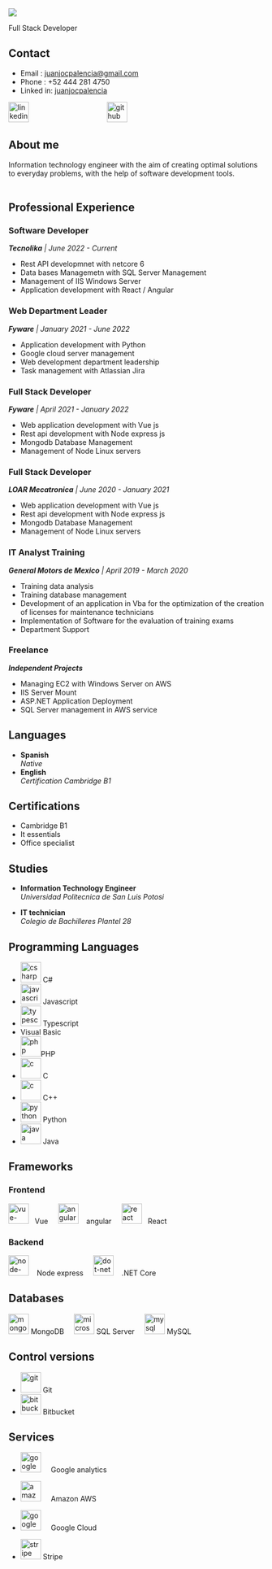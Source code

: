 <link rel="stylesheet" href="./styles.css">
<img src="./source/Juan José Cuevas Palencia.gif"/>
<p class="align-center" >Full Stack Developer </p> 

## Contact

- Email : juanjocpalencia@gmail.com
- Phone : +52 444 281 4750
- Linked in: [juanjocpalencia](http://linkedin.com/in/Juanjocpalencia)

[<img src='https://cdn.jsdelivr.net/npm/simple-icons@3.0.1/icons/linkedin.svg' alt='linkedin' height='40'>](http://linkedin.com/in/Juanjocpalencia) &nbsp;&nbsp;&nbsp;&nbsp;&nbsp;&nbsp;&nbsp;&nbsp;&nbsp;&nbsp;&nbsp;&nbsp;&nbsp;&nbsp;&nbsp;&nbsp;&nbsp;&nbsp;&nbsp;&nbsp;&nbsp;&nbsp;&nbsp;&nbsp;&nbsp;&nbsp;&nbsp;&nbsp;&nbsp;&nbsp;&nbsp;&nbsp;&nbsp;&nbsp;&nbsp;&nbsp;&nbsp;&nbsp;[<img src='https://cdn.jsdelivr.net/npm/simple-icons@3.0.1/icons/github.svg' alt='github' height='40' class="social-logo">](https://github.com/juanjocpalencia) &nbsp;&nbsp;&nbsp;&nbsp;&nbsp;&nbsp;&nbsp;&nbsp;&nbsp;&nbsp;&nbsp;&nbsp;&nbsp;&nbsp;&nbsp;&nbsp;&nbsp;&nbsp;&nbsp;&nbsp;&nbsp;&nbsp;&nbsp;&nbsp;&nbsp;&nbsp;&nbsp;&nbsp;&nbsp;&nbsp;&nbsp;&nbsp;&nbsp;&nbsp;&nbsp;&nbsp;&nbsp;&nbsp;  



## About me 
Information technology engineer with the aim of creating optimal solutions to everyday problems, with the help of software development tools.
<br>
<br>




## Professional Experience


### <strong>Software Developer</strong> 
*<strong>Tecnolika</strong> | June 2022 - Current*
- Rest API developmnet with netcore 6 
- Data bases Managemetn with SQL Server Management
- Management of IIS Windows Server 
- Application development with React / Angular


### <strong>Web Department Leader</strong> 
*<strong>Fyware</strong> | January 2021 -  June 2022*
- Application development with Python
- Google cloud server management
- Web development department leadership
- Task management with Atlassian Jira



### <strong>Full Stack Developer</strong>
*<strong>Fyware</strong> | April 2021 -  January 2022*
- Web application development with Vue js
- Rest api development with Node express js
- Mongodb Database Management
- Management of Node Linux servers


### <strong>Full Stack Developer</strong>
*<strong>LOAR Mecatronica</strong> | June 2020 - January 2021*
- Web application development with Vue js
- Rest api development with Node express js
- Mongodb Database Management
- Management of Node Linux servers


### <strong>IT Analyst Training</strong>
*<strong>General Motors de Mexico</strong> | April 2019 - March 2020*
- Training data analysis
- Training database management
- Development of an application in Vba for the optimization of the creation of licenses for maintenance technicians
- Implementation of Software for the evaluation of training exams
- Department Support


### <strong>Freelance</strong>
*<strong>Independent Projects</strong>*
- Managing EC2 with Windows Server on AWS
- IIS Server Mount
- ASP.NET Application Deployment
- SQL Server management in AWS service


## Languages
- <strong> Spanish</strong> <br> *Native*
- <strong> English</strong> <br> *Certification Cambridge B1*

## Certifications
 

- Cambridge B1
- It essentials
- Office specialist

## Studies


- <strong> Information Technology Engineer</strong> <br> *Universidad Politecnica de San Luis Potosi*

- <strong> IT technician</strong> <br>*Colegio de Bachilleres Plantel 28*
## Programming Languages
- <img src='https://cdn.jsdelivr.net/npm/simple-icons@3.0.1/icons/csharp.svg' alt='csharp' height='40'> C# 
- <img src='https://cdn.jsdelivr.net/npm/simple-icons@3.0.1/icons/javascript.svg' alt='javascript' height='40'> Javascript
-  <img src='https://cdn.jsdelivr.net/npm/simple-icons@3.0.1/icons/typescript.svg' alt='typescript' height='40'> Typescript
- Visual Basic
-  <img src='https://cdn.jsdelivr.net/npm/simple-icons@3.0.1/icons/php.svg' alt='php' height='40'>PHP
- <img src='https://cdn.jsdelivr.net/npm/simple-icons@3.0.1/icons/c.svg' alt='c' height='40'> C 
- <img src='https://cdn.jsdelivr.net/npm/simple-icons@3.0.1/icons/c.svg' alt='c' height='40'> C++
- <img src='https://cdn.jsdelivr.net/npm/simple-icons@3.0.1/icons/python.svg' alt='python' height='40'> Python
- <img src='https://cdn.jsdelivr.net/npm/simple-icons@3.0.1/icons/java.svg' alt='java' height='40'> Java

## Frameworks
### Frontend
<img src='https://cdn.jsdelivr.net/npm/simple-icons@3.0.1/icons/vue-dot-js.svg' alt='vue-dot-js' height='40'>&nbsp;&nbsp;&nbsp;Vue &nbsp;&nbsp;&nbsp;   <img src='https://cdn.jsdelivr.net/npm/simple-icons@3.0.1/icons/angular.svg' alt='angular' height='40'>&nbsp;&nbsp;&nbsp; 
angular &nbsp;&nbsp;&nbsp; <img src='https://cdn.jsdelivr.net/npm/simple-icons@3.0.1/icons/react.svg' alt='react' height='40'>&nbsp;&nbsp;&nbsp;React 

### Backend 
<img src='https://cdn.jsdelivr.net/npm/simple-icons@3.0.1/icons/node-dot-js.svg' alt='node-dot-js' height='40'>&nbsp;&nbsp;&nbsp; Node express &nbsp;&nbsp;&nbsp; <img src='https://cdn.jsdelivr.net/npm/simple-icons@3.0.1/icons/dot-net.svg' alt='dot-net' height='40'> &nbsp;&nbsp;&nbsp;.NET Core


## Databases
<img src='https://cdn.jsdelivr.net/npm/simple-icons@3.0.1/icons/mongodb.svg' alt='mongodb' height='40'>  MongoDB &nbsp;&nbsp;&nbsp;   <img src='https://cdn.jsdelivr.net/npm/simple-icons@3.0.1/icons/microsoftsqlserver.svg' alt='microsoftsqlserver' height='40'> SQL Server  &nbsp;&nbsp;&nbsp; <img src='https://cdn.jsdelivr.net/npm/simple-icons@3.0.1/icons/mysql.svg' alt='mysql' height='40'> MySQL


## Control versions
- <img src='https://cdn.jsdelivr.net/npm/simple-icons@3.0.1/icons/git.svg' alt='git' height='40'> Git
- <img src='https://cdn.jsdelivr.net/npm/simple-icons@3.0.1/icons/bitbucket.svg' alt='bitbucket' height='40'> Bitbucket

## Services
- <img src='https://cdn.jsdelivr.net/npm/simple-icons@3.0.1/icons/googleanalytics.svg' alt='googleanalytics' height='40'> &nbsp;&nbsp;&nbsp; Google analytics

- <img src='https://cdn.jsdelivr.net/npm/simple-icons@3.0.1/icons/amazonaws.svg' alt='amazonaws' height='40'> &nbsp;&nbsp;&nbsp; Amazon AWS
- <img src='https://cdn.jsdelivr.net/npm/simple-icons@3.0.1/icons/googlecloud.svg' alt='googlecloud' height='40'> &nbsp;&nbsp;&nbsp; Google Cloud
- <img src='https://cdn.jsdelivr.net/npm/simple-icons@3.0.1/icons/stripe.svg' alt='stripe' height='40'> Stripe
